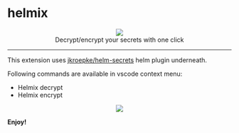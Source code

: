 # helmix

<p align="center">
  <img src="https://user-images.githubusercontent.com/31778860/188383162-71d27453-788b-424f-a9a8-f992724fb0cd.png">
   </br>
   Decrypt/encrypt your secrets with one click
</p>

---
This extension uses [jkroepke/helm-secrets](https://github.com/jkroepke/helm-secrets) helm plugin underneath.

Following commands are available in vscode context menu:

- Helmix decrypt
- Helmix encrypt

<p align="center">
  <img src="https://user-images.githubusercontent.com/31778860/188383237-c06fff15-7afa-4a30-bcef-125025b6cbf4.gif">
</p>

**Enjoy!**